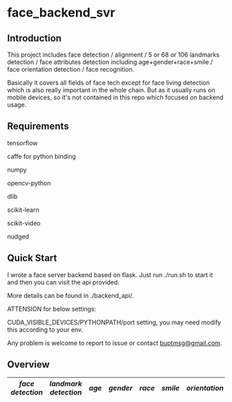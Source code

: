 # face_backend_svr

## Introduction

This project includes face detection / alignment / 5 or 68 or 106 landmarks detection / face attributes detection including age+gender+race+smile / face orientation detection / face recognition.

Basically it covers all fields of face tech except for face living detection which is also really important in the whole chain. But as it usually runs on mobile devices, so it's not contained in this repo which focused on backend usage.


## Requirements

tensorflow

caffe for python binding

numpy

opencv-python

dlib

scikit-learn

scikit-video

nudged

## Quick Start

I wrote a face server backend based on flask. Just run ./run.sh to start it and then you can visit the api provided.

More details can be found in ./backend_api/. 

ATTENSION for below settings:

CUDA_VISIBLE_DEVICES/PYTHONPATH/port setting, you may need modify this according to your env.

Any problem is welcome to report to issue or contact buptmsg@gmail.com.

## Overview

_face detection_ |_landmark detection_|_age_|_gender_|_race_|_smile_|_orientation_|_celebrity_
:---------------:|:------------------:|:---:|:------:|:----:|:-----:|:-----------:|:----------:

